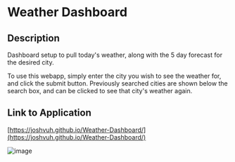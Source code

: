 # Weather Dashboard

## Description

Dashboard setup to pull today's weather, along with the 5 day forecast for the desired city.

To use this webapp, simply enter the city you wish to see the weather for, and click the submit button. Previously searched cities are shown below the search box, and can be clicked to see that city's weather again.

## Link to Application
[https://joshvuh.github.io/Weather-Dashboard/](https://joshvuh.github.io/Weather-Dashboard/)

![image](https://user-images.githubusercontent.com/114708968/202881101-efcf26f7-88f0-42d7-bbbe-4ee337c3268a.png)
